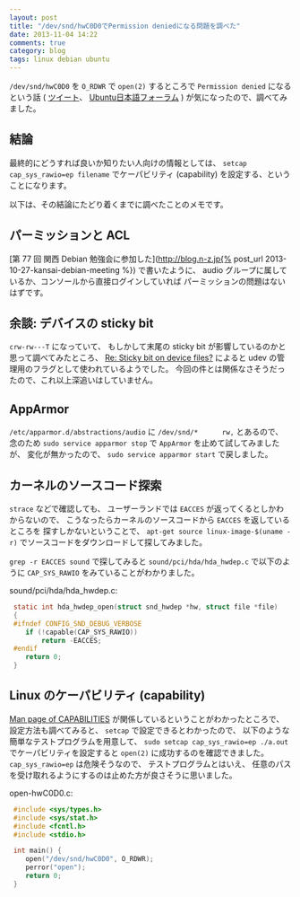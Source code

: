 ```yaml
---
layout: post
title: "/dev/snd/hwC0D0でPermission deniedになる問題を調べた"
date: 2013-11-04 14:22
comments: true
category: blog
tags: linux debian ubuntu
---
```

`/dev/snd/hwC0D0` を `O_RDWR` で `open(2)` するところで
`Permission denied` になるという話
(
[ツイート](https://twitter.com/takaswie/status/397014733494026240)、
[Ubuntu日本語フォーラム](https://forums.ubuntulinux.jp/viewtopic.php?pid=100488#p100488)
)
が気になったので、調べてみました。

<!--more-->

## 結論

最終的にどうすれば良いか知りたい人向けの情報としては、
`setcap cap_sys_rawio=ep filename`
でケーパビリティ (capability) を設定する、ということになります。

以下は、その結論にたどり着くまでに調べたことのメモです。

## パーミッションと ACL

[第 77 回 関西 Debian 勉強会に参加した](http://blog.n-z.jp{% post_url 2013-10-27-kansai-debian-meeting %})
で書いたように、
audio グループに属しているか、コンソールから直接ログインしていれば
パーミッションの問題はないはずです。

## 余談: デバイスの sticky bit

`crw-rw---T` になっていて、
もしかして末尾の sticky bit が影響しているのかと思って調べてみたところ、
[Re: Sticky bit on device files?](http://lists.debian.org/debian-user/2012/02/msg01273.html)
によると udev の管理用のフラグとして使われているようでした。
今回の件とは関係なさそうだったので、これ以上深追いはしていません。

## AppArmor

`/etc/apparmor.d/abstractions/audio` に
`/dev/snd/*      rw,` とあるので、
念のため
`sudo service apparmor stop`
で `AppArmor` を止めて試してみましたが、
変化が無かったので、
`sudo service apparmor start`
で戻しました。

## カーネルのソースコード探索

`strace` などで確認しても、
ユーザーランドでは `EACCES` が返ってくるとしかわからないので、
こうなったらカーネルのソースコードから `EACCES` を返しているところを
探すしかないということで、
`apt-get source linux-image-$(uname -r)`
でソースコードをダウンロードして探してみました。

`grep -r EACCES sound` で探してみると
`sound/pci/hda/hda_hwdep.c` で以下のように
`CAP_SYS_RAWIO` をみていることがわかりました。

<p class="filename">sound/pci/hda/hda_hwdep.c:</p>

```c
 static int hda_hwdep_open(struct snd_hwdep *hw, struct file *file)
 {
 #ifndef CONFIG_SND_DEBUG_VERBOSE
 	if (!capable(CAP_SYS_RAWIO))
 		return -EACCES;
 #endif
 	return 0;
 }
```

## Linux のケーパビリティ (capability)

[Man page of CAPABILITIES](http://linuxjm.sourceforge.jp/html/LDP_man-pages/man7/capabilities.7.html)
が関係しているということがわかったところで、
設定方法も調べてみると、
`setcap` で設定できるとわかったので、
以下のような簡単なテストプログラムを用意して、
`sudo setcap cap_sys_rawio=ep ./a.out`
でケーパビリティを設定すると
`open(2)`
に成功するのを確認できました。
`cap_sys_rawio=ep` は危険そうなので、
テストプログラムとはいえ、
任意のパスを受け取れるようにするのは止めた方が良さそうに思いました。

<p class="filename">open-hwC0D0.c:</p>

```c
 #include <sys/types.h>
 #include <sys/stat.h>
 #include <fcntl.h>
 #include <stdio.h>

 int main() {
 	open("/dev/snd/hwC0D0", O_RDWR);
	perror("open");
	return 0;
 }
```
